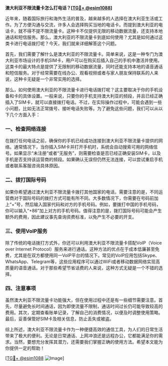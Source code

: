 **澳大利亚不限流量卡怎么打电话？[[TG💪+ @esim1088](https://t.me/s/esim1088)]**

近年来，随着国际旅行和海外生活的普及，越来越多的人选择在澳大利亚生活或工作。为了方便沟通与交流，许多人会选择购买当地的电话卡。而提到澳大利亚的电话卡，就不得不提不限流量卡。这种卡不仅提供无限的移动数据流量，还支持本地通话和短信服务。那么，澳大利亚的不限流量卡到底如何使用？尤其是如何通过这类卡进行电话拨打呢？今天，我们就来详细解答这个问题。

首先，我们需要了解什么是澳大利亚的不限流量卡。简单来说，这是一种专门为澳大利亚市场设计的手机SIM卡，用户可以在购买后插入自己的手机中激活并使用。这类卡的最大特点是提供了无限制的移动数据流量，同时还能支持本地的语音通话和短信服务。对于经常需要在线办公、观看视频或者与家人朋友保持联系的人来说，这种卡无疑是一个非常实用的选择。

那么，如何使用澳大利亚的不限流量卡进行电话拨打呢？这主要取决于你的手机设备和卡的具体设置。一般来说，只要你的手机支持澳大利亚的频段，并且已经正确插入了SIM卡，就可以直接拨打电话。不过，在实际操作过程中，可能会遇到一些小问题，比如无法正常拨号、接听电话失败等。为了避免这些问题，我们可以从以下几个方面入手：

### 一、检查网络连接

在拨打任何电话之前，确保你的手机已经成功连接到澳大利亚不限流量卡提供的网络。通常情况下，当你插入SIM卡并打开手机时，系统会自动搜索可用的网络信号。如果显示“未注册”或者“无服务”，则需要检查是否已经正确安装SIM卡，以及手机是否支持该运营商的频段。如果确认无误但仍然无法连接，可以尝试重启手机或者联系客服咨询具体原因。

### 二、拨打国际号码

如果你希望通过澳大利亚不限流量卡拨打其他国家的电话，需要注意的是，不同运营商对于国际号码的拨打方式可能有所不同。大多数情况下，你需要在号码前加上“+”号，然后输入国家代码和对方的手机号码。例如，要拨打中国的手机号码，你可以输入“+86”加上对方的手机号码。值得注意的是，拨打国际号码可能会产生额外的费用，因此建议事先查询资费标准，以免产生不必要的开支。

### 三、使用VoIP服务

除了传统的电话拨打方式外，你还可以利用澳大利亚不限流量卡搭配VoIP（Voice over Internet Protocol）服务来进行通话。这种方法的优点在于成本低廉甚至免费，尤其是在双方都使用同一VoIP平台的情况下。常见的VoIP应用包括Skype、WhatsApp、Telegram等，这些应用程序可以通过WiFi或者移动数据网络实现高质量的语音通话。对于那些希望节省话费的人来说，这种方式无疑是一个不错的选择。

### 四、注意事项

虽然澳大利亚不限流量卡功能强大，但在使用过程中还是有一些细节需要注意。首先，尽量避免长时间通话，因为即使流量不限制，通话时间过长仍可能导致较高的费用。其次，定期查看账单记录，了解自己的消费情况，以便及时调整使用策略。最后，妥善保管好SIM卡及相关信息，防止丢失或被盗。

综上所述，澳大利亚不限流量卡作为一种便捷高效的通信工具，为人们的日常生活带来了极大的便利。无论是日常通话、上网冲浪还是远程办公，它都能满足你的需求。当然，要想充分发挥其潜力，还需要我们掌握正确的使用方法。希望本文能为你提供一定的帮助！

[[TG💪+ @esim1088](https://t.me/s/esim1088) ![Image](https://i.postimg.cc/4NQfJmqS/Snipaste-2025-05-13-00-14-12.png)]